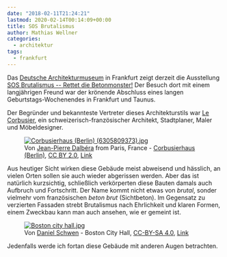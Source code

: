 ```yaml
---
date: "2018-02-11T21:24:21"
lastmod: 2020-02-14T00:14:09+00:00
title: SOS Brutalismus
author: Mathias Wellner
categories:
  - architektur
tags:
  - frankfurt
---
```

Das [Deutsche Architekturmuseum](http://dam-online.de/portal/de/Start/Start/0/0/0/0/1581.aspx) in Frankfurt zeigt derzeit die Ausstellung [SOS Brutalismus -- Rettet die Betonmonster!](http://dam-online.de/portal/de/Ausstellungen/SOSBRUTALISMUSe28093RettetdieBetonmonster/0/0/88170/mod891-details1/1594.aspx) Der Besuch dort mit einem langjährigen Freund war der krönende Abschluss eines langen Geburtstags-Wochenendes in Frankfurt und Taunus.
<!--more-->

Der Begründer und bekannteste Vertreter dieses Architekturstils war [Le Corbusier](https://de.wikipedia.org/wiki/Le_Corbusier), ein schweizerisch-französischer Architekt, Stadtplaner, Maler und Möbeldesigner.

<figure>
  <a href="https://commons.wikimedia.org/wiki/File:Corbusierhaus_(Berlin)_(6305809373).jpg#/media/File:Corbusierhaus_(Berlin)_(6305809373).jpg">
    <img src="https://upload.wikimedia.org/wikipedia/commons/thumb/d/df/Corbusierhaus_%28Berlin%29_%286305809373%29.jpg/1200px-Corbusierhaus_%28Berlin%29_%286305809373%29.jpg" alt="Corbusierhaus (Berlin) (6305809373).jpg">
  </a>
  <figcaption>
    Von <a rel="nofollow" class="external text" href="https://www.flickr.com/people/72746018@N00">Jean-Pierre Dalbéra</a> from Paris, France - <a rel="nofollow" class="external text" href="https://www.flickr.com/photos/dalbera/6305809373/">Corbusierhaus (Berlin)</a>, <a href="http://creativecommons.org/licenses/by/2.0" title="Creative Commons Attribution 2.0">CC BY 2.0</a>, <a href="https://commons.wikimedia.org/w/index.php?curid=24668054">Link</a>
  </figcaption>
</figure>

Aus heutiger Sicht wirken diese Gebäude meist abweisend und hässlich, an vielen Orten sollen sie auch wieder abgerissen werden. Aber das ist natürlich kurzsichtig, schließlich verkörperten diese Bauten damals auch Aufbruch und Fortschritt. Der Name kommt nicht etwas von _brutal_, sonder vielmehr vom französischen _beton brut_ (Sichtbeton). Im Gegensatz zu verzierten Fassaden strebt Brutalismus nach Ehrlichkeit und klaren Formen, einem Zweckbau kann man auch ansehen, wie er gemeint ist. 

<figure>
  <a href="https://commons.wikimedia.org/wiki/File:Boston_city_hall.jpg#/media/File:Boston_city_hall.jpg">
    <img src="https://upload.wikimedia.org/wikipedia/commons/thumb/e/e2/Boston_city_hall.jpg/1200px-Boston_city_hall.jpg" alt="Boston city hall.jpg">
  </a>
  <figcaption>
    Von <a href="//commons.wikimedia.org/wiki/User:Dschwen" title="User:Dschwen">Daniel Schwen</a> - Boston City Hall, <a href="https://creativecommons.org/licenses/by-sa/4.0" title="Creative Commons Attribution-Share Alike 4.0">CC-BY-SA 4.0</a>, <a href="https://commons.wikimedia.org/w/index.php?curid=12229690">Link</a>
  </figcaption>
</figure>

Jedenfalls werde ich fortan diese Gebäude mit anderen Augen betrachten. 